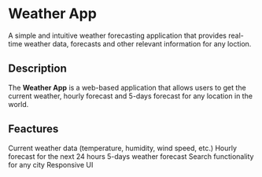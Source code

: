 # Weather App

A simple and intuitive weather forecasting application that provides real-time weather data, forecasts and other relevant information for any loction.


## Description

The **Weather App** is a web-based application that allows users to get the current weather, hourly forecast and 5-days forecast for any location in the world.


## Feactures

Current weather data (temperature, humidity, wind speed, etc.)
Hourly forecast for the next 24 hours
5-days weather forecast
Search functionality for any city
Responsive UI
